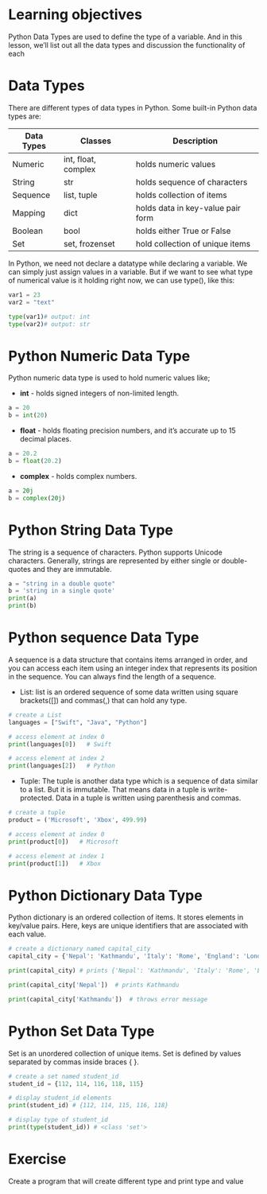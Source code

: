 # Learning objectives
Python Data Types are used to define the type of a variable. And in this lesson, we’ll list out all the data types and 
discussion the functionality of each

# Data Types
There are different types of data types in Python. Some built-in Python data types are:

| **Data Types** | **Classes**         | **Description**                    |
|----------------|---------------------|------------------------------------|
| Numeric        | int, float, complex | holds numeric values               |
| String         | str                 | holds sequence of characters       |
| Sequence       | list, tuple         | holds collection of items          |
| Mapping        | dict                | holds data in key-value pair form  |
| Boolean        | bool                | holds either True or False         |
| Set            | set, frozenset      | hold collection of unique items    |

In Python, we need not declare a datatype while declaring a variable. We can simply just assign values in 
a variable. But if we want to see what type of numerical value is it holding right now, we can use type(), like this:
```python
var1 = 23
var2 = "text"

type(var1)# output: int
type(var2)# output: str
```

# Python Numeric Data Type
Python numeric data type is used to hold numeric values like;
* **int** - holds signed integers of non-limited length.
```python
a = 20
b = int(20)
```
* **float** - holds floating precision numbers, and it’s accurate up to 15 decimal places.
```python
a = 20.2
b = float(20.2)
```
* **complex** - holds complex numbers.
```python
a = 20j
b = complex(20j)
```

# Python String Data Type
The string is a sequence of characters. Python supports Unicode characters. Generally, strings are represented by either
single or double-quotes and they are immutable.
```python
a = "string in a double quote"
b = 'string in a single quote'
print(a)
print(b)
```

# Python sequence Data Type
A sequence is a data structure that contains items arranged in order, and you can access each item using an integer 
index that represents its position in the sequence. You can always find the length of a sequence.
* List: list is an ordered sequence of some data written using square brackets([]) and commas(,) that can hold any type.
```python
# create a List
languages = ["Swift", "Java", "Python"]

# access element at index 0
print(languages[0])   # Swift

# access element at index 2
print(languages[2])   # Python
```
* Tuple: The tuple is another data type which is a sequence of data similar to a list. But it is immutable. That means 
data in a tuple is write-protected. Data in a tuple is written using parenthesis and commas.
```python
# create a tuple 
product = ('Microsoft', 'Xbox', 499.99)

# access element at index 0
print(product[0])   # Microsoft

# access element at index 1
print(product[1])   # Xbox
```

# Python Dictionary Data Type
Python dictionary is an ordered collection of items. It stores elements in key/value pairs. Here, keys are unique 
identifiers that are associated with each value.
```python
# create a dictionary named capital_city
capital_city = {'Nepal': 'Kathmandu', 'Italy': 'Rome', 'England': 'London'}

print(capital_city) # prints {'Nepal': 'Kathmandu', 'Italy': 'Rome', 'England': 'London'}

print(capital_city['Nepal'])  # prints Kathmandu

print(capital_city['Kathmandu'])  # throws error message 
```

# Python Set Data Type
Set is an unordered collection of unique items. Set is defined by values separated by commas inside braces { }.
```python
# create a set named student_id
student_id = {112, 114, 116, 118, 115}

# display student_id elements
print(student_id) # {112, 114, 115, 116, 118}

# display type of student_id
print(type(student_id)) # <class 'set'>
```

# Exercise
Create a program that will create different type and print type and value